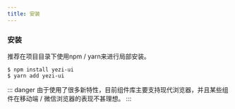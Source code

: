 ```yaml
---
title: 安装
---
```

### 安装
推荐在项目目录下使用npm / yarn来进行局部安装。
```
$ npm install yezi-ui
$ yarn add yezi-ui
```
::: danger
由于使用了很多新特性，目前组件库主要支持现代浏览器，并且某些组件在移动端 / 微信浏览器的表现不甚理想。
:::



